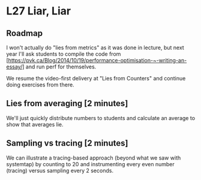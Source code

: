 # L27 Liar, Liar

## Roadmap

I won't actually do "lies from metrics" as it was done in lecture, but next year I'll ask students to 
compile the code from [https://pvk.ca/Blog/2014/10/19/performance-optimisation-~-writing-an-essay/] and run perf for themselves.

We resume the video-first delivery at "Lies from Counters" and continue doing exercises from there.

## Lies from averaging [2 minutes]

We'll just quickly distribute numbers to students and calculate an average to show that averages lie.

## Sampling vs tracing [2 minutes]

We can illustrate a tracing-based approach (beyond what we saw with systemtap) by counting to 20 and instrumenting
every even number (tracing) versus sampling every 2 seconds.

